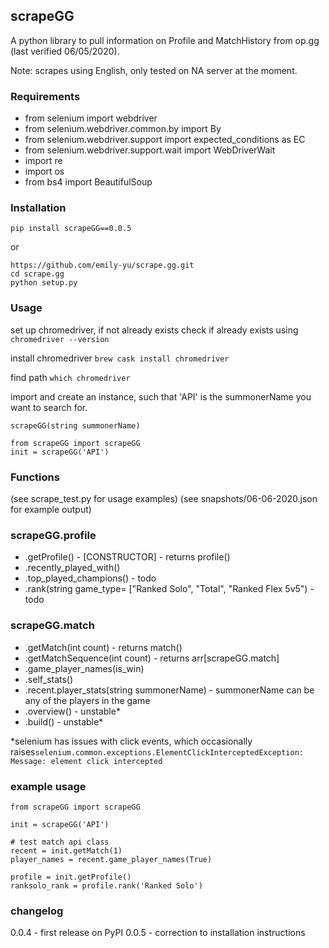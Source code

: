 ## scrapeGG

A python library to pull information on Profile and MatchHistory from op.gg (last verified 06/05/2020). 

Note: scrapes using English, only tested on NA server at the moment.

### Requirements

- from selenium import webdriver
- from selenium.webdriver.common.by import By
- from selenium.webdriver.support import expected_conditions as EC
- from selenium.webdriver.support.wait import WebDriverWait
- import re
- import os
- from bs4 import BeautifulSoup

### Installation

	pip install scrapeGG==0.0.5

or

    https://github.com/emily-yu/scrape.gg.git
    cd scrape.gg
    python setup.py

### Usage
set up chromedriver, if not already exists
check if already exists using `chromedriver --version`

install chromedriver `brew cask install chromedriver`

find path `which chromedriver`

import and create an instance, such that 'API' is the summonerName you want to search for.

`scrapeGG(string summonerName)`

	from scrapeGG import scrapeGG
	init = scrapeGG('API')
	
### Functions
(see scrape_test.py for usage examples)
(see snapshots/06-06-2020.json for example output)

### scrapeGG.profile

- .getProfile() - [CONSTRUCTOR] - returns profile()
- .recently\_played\_with()
- .top\_played\_champions() - todo
- .rank(string game_type= ["Ranked Solo", "Total", "Ranked Flex 5v5") - todo

### scrapeGG.match

- .getMatch(int count) - returns match()
- .getMatchSequence(int count) - returns arr[scrapeGG.match]
- .game\_player\_names(is_win)
- .self_stats()
- .recent.player_stats(string summonerName) - summonerName can be any of the players in the game
- .overview() - unstable*
- .build() - unstable*

*selenium has issues with click events, which occasionally raises`selenium.common.exceptions.ElementClickInterceptedException: Message: element click intercepted`

### example usage

```
from scrapeGG import scrapeGG

init = scrapeGG('API')

# test match api class
recent = init.getMatch(1)
player_names = recent.game_player_names(True)

profile = init.getProfile()
ranksolo_rank = profile.rank('Ranked Solo')

```

### changelog
0.0.4 - first release on PyPI
0.0.5 - correction to installation instructions
